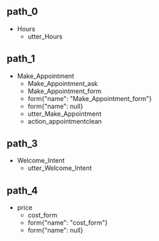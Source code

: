 ## path_0
* Hours
	- utter_Hours

## path_1
* Make_Appointment
	- Make_Appointment_ask
	- Make_Appointment_form
	- form{"name": "Make_Appointment_form"}
	- form{"name": null}
	- utter_Make_Appointment
	- action_appointmentclean

## path_3
* Welcome_Intent
	- utter_Welcome_Intent

## path_4
* price
	- cost_form
	- form{"name": "cost_form"}
	- form{"name": null}

